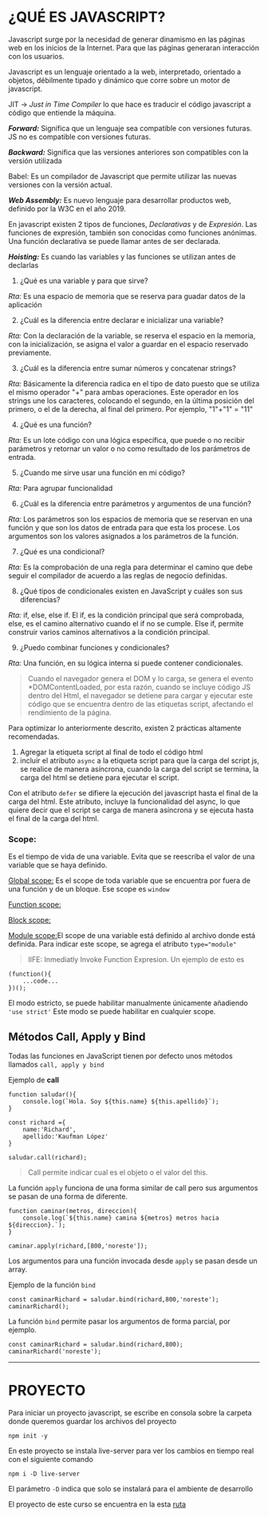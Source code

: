 # ¿QUÉ ES JAVASCRIPT?

Javascript surge por la necesidad de generar dinamismo en las páginas web en los inicios de la Internet. Para que las páginas generaran interacción con los usuarios.

Javascript es un lenguaje orientado a la web, interpretado, orientado a objetos, débilmente tipado y dinámico que corre sobre un motor de javascript.

JIT -> *Just in Time Compiler* lo que hace es traducir el código javascript a código que entiende la máquina.

__*Forward:*__ Significa que un lenguaje sea compatible con versiones futuras. JS no es compatible con versiones futuras.

__*Backward:*__ Significa que las versiones anteriores son compatibles con la versión utilizada

Babel: Es un compilador de Javascript que permite utilizar las nuevas versiones con la versión actual.

__*Web Assembly:*__ Es nuevo lenguaje para desarrollar productos web, definido por la W3C en el año 2019.

En javascript existen 2 tipos de funciones, *Declarativas* y de *Expresión*. Las funciones de expresión, también son conocidas como funciones anónimas. Una función declarativa se puede llamar antes de ser declarada.

__*Hoisting:*__ Es cuando las variables y las funciones se utilizan antes de declarlas


1. ¿Qué es una variable y para que sirve?

*Rta:* Es una espacio de memoria que se reserva para guadar datos de la aplicación

2. ¿Cuál es la diferencia entre declarar e inicializar una variable?

*Rta:* Con la declaración de la variable, se reserva el espacio en la memoria, con la inicialización, se asigna el valor a guardar en el espacio reservado previamente.

3. ¿Cuál es la diferencia entre sumar números y concatenar strings?

*Rta:* Básicamente la diferencia radica en el tipo de dato puesto que se utiliza el mismo operador "+" para ambas operaciones. Este operador en los strings une los caracteres, colocando el segundo, en la última posición del primero, o el de la derecha, al final del primero. Por ejemplo, "1"+"1" = "11"

4. ¿Qué es una función?

*Rta:* Es un lote código con una lógica específica, que puede o no recibir parámetros y retornar un valor o no como resultado de los parámetros de entrada.

5. ¿Cuando me sirve usar una función en mi código?

*Rta:* Para agrupar funcionalidad

6. ¿Cuál es la diferencia entre parámetros y argumentos de una función?

*Rta:* Los parámetros son los espacios de memoria que se reservan en una función y que son los datos de entrada para que esta los procese. Los argumentos son los valores asignados a los parámetros de la función.

7. ¿Qué es una condicional?

*Rta:* Es la comprobación de una regla para determinar el camino que debe seguir el compilador de acuerdo a las reglas de negocio definidas.

8. ¿Qué tipos de condicionales existen en JavaScript y cuáles son sus diferencias?

*Rta:* if, else, else if. El if, es la condición principal que será comprobada, else, es el camino alternativo cuando el if no se cumple. Else if, permite construir varios caminos alternativos a la condición principal.

9. ¿Puedo combinar funciones y condicionales?

*Rta:* Una función, en su lógica interna si puede contener condicionales.

> Cuando el navegador genera el DOM y lo carga, se genera el evento *DOMContentLoaded, por esta razón, cuando se incluye código JS dentro del Html, el navegador se detiene para cargar y ejecutar este código que se encuentra dentro de las etiquetas script, afectando el rendimiento de la página.

Para optimizar lo anteriormente descrito, existen 2 prácticas altamente recomendadas.

1. Agregar la etiqueta script al final de todo el código html
2. incluir el atributo `async` a la etiqueta script para que la carga del script js, se realice de manera asíncrona, cuando la carga del script se termina, la carga del html se detiene para ejecutar el script.

Con el atributo `defer` se difiere la ejecución del javascript hasta el final de la carga del html. Este atributo, incluye la funcionalidad del async, lo que quiere decir que el script se carga de manera asíncrona y se ejecuta hasta el final de la carga del html.

### __Scope__:
Es el tiempo de vida de una variable. Evita que se reescriba el valor de una variable que se haya definido.

<u>Global scope:</u> Es el scope de toda variable que se encuentra por fuera de una función y de un bloque. Ese scope es `window`

<u>Function scope:</u>

<u>Block scope:</u>

<u>Module scope:</u>El scope de una variable está definido al archivo donde está definida. Para indicar este scope, se agrega el atributo `type="module"`

> IIFE: Inmediatly Invoke Function Expresion. Un ejemplo de esto es

```
(function(){
    ...code...
})();
```

El modo estricto, se puede habilitar manualmente únicamente añadiendo `'use strict'` Este modo se puede habilitar en cualquier scope.

## Métodos Call, Apply y Bind
Todas las funciones en JavaScript tienen por defecto unos métodos llamados `call, apply y bind`

Ejemplo de **call**

```
function saludar(){
    console.log(`Hola. Soy ${this.name} ${this.apellido}`);
}

const richard ={
    name:'Richard',
    apellido:'Kaufman López'
}

saludar.call(richard);
```

> Call permite indicar cual es el objeto o el valor del this.

La función `apply` funciona de una forma similar de call pero sus argumentos se pasan de una forma de diferente.

```
function caminar(metros, direccion){
    console.log(`${this.name} camina ${metros} metros hacia ${direccion}.`);
}

caminar.apply(richard,[800,'noreste']);
```
Los argumentos para una función invocada desde `apply` se pasan desde un array.

Ejemplo de la función `bind`

```
const caminarRichard = saludar.bind(richard,800,'noreste');
caminarRichard();
```
La función `bind` permite pasar los argumentos de forma parcial, por ejemplo.

```
const caminarRichard = saludar.bind(richard,800);
caminarRichard('noreste');
```


---
# PROYECTO

Para iniciar un proyecto javascript, se escribe en consola sobre la carpeta donde queremos guardar los archivos del proyecto

    npm init -y

En este proyecto se instala live-server para ver los cambios en tiempo real con el siguiente comando

`npm i -D live-server`

El parámetro `-D` indica que solo se instalará para el ambiente de desarrollo

El proyecto de este curso se encuentra en la esta [ruta](./mediaplayer/)